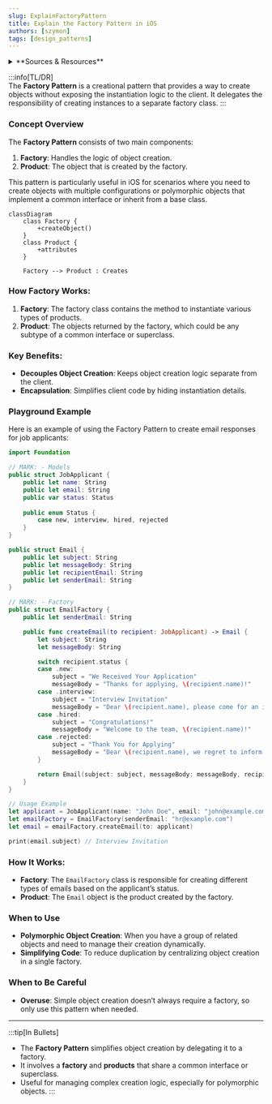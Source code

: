```yaml
---
slug: ExplainFactoryPattern
title: Explain the Factory Pattern in iOS
authors: [szymon]
tags: [design_patterns]
---
```


<details>  
  <summary>**Sources & Resources**</summary>  

  **Main Source**: Ray Wenderlich - Design Patterns by Tutorials (2019)  
  **Further Reading**:  
  - [Factory | Refactoring Guru](https://refactoring.guru/design-patterns/factory-method)
  - [Abstract Factory | Refactoring Guru](https://refactoring.guru/design-patterns/abstract-factory)
  - [Factory | Design Patterns In Swift](https://github.com/ochococo/Design-Patterns-In-Swift?tab=readme-ov-file#-factory-method)
</details>

:::info[TL/DR]  
The **Factory Pattern** is a creational pattern that provides a way to create objects without exposing the instantiation logic to the client. It delegates the responsibility of creating instances to a separate factory class.
:::

### Concept Overview

The **Factory Pattern** consists of two main components:

1. **Factory**: Handles the logic of object creation.
2. **Product**: The object that is created by the factory.

This pattern is particularly useful in iOS for scenarios where you need to create objects with multiple configurations or polymorphic objects that implement a common interface or inherit from a base class.

```mermaid
classDiagram
    class Factory {
        +createObject()
    }
    class Product {
        +attributes
    }

    Factory --> Product : Creates
```

### How Factory Works:
1. **Factory**: The factory class contains the method to instantiate various types of products.
2. **Product**: The objects returned by the factory, which could be any subtype of a common interface or superclass.

### Key Benefits:
- **Decouples Object Creation**: Keeps object creation logic separate from the client.
- **Encapsulation**: Simplifies client code by hiding instantiation details.

### Playground Example

Here is an example of using the Factory Pattern to create email responses for job applicants:

```swift
import Foundation

// MARK: - Models
public struct JobApplicant {
    public let name: String
    public let email: String
    public var status: Status
    
    public enum Status {
        case new, interview, hired, rejected
    }
}

public struct Email {
    public let subject: String
    public let messageBody: String
    public let recipientEmail: String
    public let senderEmail: String
}

// MARK: - Factory
public struct EmailFactory {
    public let senderEmail: String

    public func createEmail(to recipient: JobApplicant) -> Email {
        let subject: String
        let messageBody: String

        switch recipient.status {
        case .new:
            subject = "We Received Your Application"
            messageBody = "Thanks for applying, \(recipient.name)!"
        case .interview:
            subject = "Interview Invitation"
            messageBody = "Dear \(recipient.name), please come for an interview."
        case .hired:
            subject = "Congratulations!"
            messageBody = "Welcome to the team, \(recipient.name)!"
        case .rejected:
            subject = "Thank You for Applying"
            messageBody = "Dear \(recipient.name), we regret to inform you that we have moved forward with other candidates."
        }

        return Email(subject: subject, messageBody: messageBody, recipientEmail: recipient.email, senderEmail: senderEmail)
    }
}

// Usage Example
let applicant = JobApplicant(name: "John Doe", email: "john@example.com", status: .interview)
let emailFactory = EmailFactory(senderEmail: "hr@example.com")
let email = emailFactory.createEmail(to: applicant)

print(email.subject) // Interview Invitation
```

### How It Works:
- **Factory**: The `EmailFactory` class is responsible for creating different types of emails based on the applicant’s status.
- **Product**: The `Email` object is the product created by the factory.

### When to Use

- **Polymorphic Object Creation**: When you have a group of related objects and need to manage their creation dynamically.
- **Simplifying Code**: To reduce duplication by centralizing object creation in a single factory.

### When to Be Careful

- **Overuse**: Simple object creation doesn’t always require a factory, so only use this pattern when needed.

---

:::tip[In Bullets]
- The **Factory Pattern** simplifies object creation by delegating it to a factory.
- It involves a **factory** and **products** that share a common interface or superclass.
- Useful for managing complex creation logic, especially for polymorphic objects.
:::
